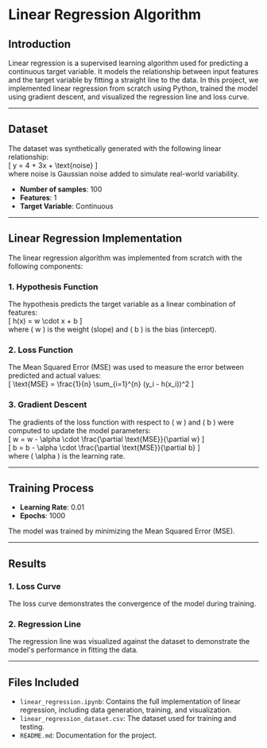 # Linear Regression Algorithm

## Introduction
Linear regression is a supervised learning algorithm used for predicting a continuous target variable. It models the relationship between input features and the target variable by fitting a straight line to the data. In this project, we implemented linear regression from scratch using Python, trained the model using gradient descent, and visualized the regression line and loss curve.

---

## Dataset
The dataset was synthetically generated with the following linear relationship:  
\[ y = 4 + 3x + \text{noise} \]  
where noise is Gaussian noise added to simulate real-world variability.

- **Number of samples**: 100  
- **Features**: 1  
- **Target Variable**: Continuous  

---

## Linear Regression Implementation
The linear regression algorithm was implemented from scratch with the following components:

### 1. Hypothesis Function
The hypothesis predicts the target variable as a linear combination of features:  
\[ h(x) = w \cdot x + b \]  
where \( w \) is the weight (slope) and \( b \) is the bias (intercept).

### 2. Loss Function
The Mean Squared Error (MSE) was used to measure the error between predicted and actual values:  
\[ \text{MSE} = \frac{1}{n} \sum_{i=1}^{n} (y_i - h(x_i))^2 \]

### 3. Gradient Descent
The gradients of the loss function with respect to \( w \) and \( b \) were computed to update the model parameters:  
\[ w = w - \alpha \cdot \frac{\partial \text{MSE}}{\partial w} \]  
\[ b = b - \alpha \cdot \frac{\partial \text{MSE}}{\partial b} \]  
where \( \alpha \) is the learning rate.

---

## Training Process
- **Learning Rate**: 0.01  
- **Epochs**: 1000  

The model was trained by minimizing the Mean Squared Error (MSE). 

---

## Results
### 1. Loss Curve
The loss curve demonstrates the convergence of the model during training.

### 2. Regression Line
The regression line was visualized against the dataset to demonstrate the model's performance in fitting the data.

---

## Files Included
- `linear_regression.ipynb`: Contains the full implementation of linear regression, including data generation, training, and visualization.
- `linear_regression_dataset.csv`: The dataset used for training and testing.
- `README.md`: Documentation for the project.
